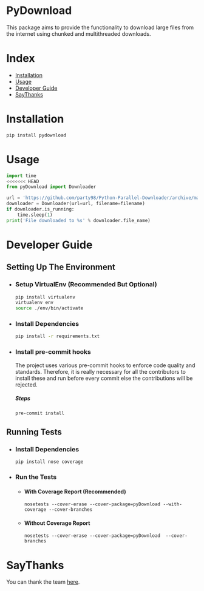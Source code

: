 # PyDownload

This package aims to provide the functionality to download large files from the internet using chunked and multithreaded downloads.

# Index
 - [Installation](#installation)
 - [Usage](#usage)
 - [Developer Guide](#developer-guide)
 - [SayThanks](#saythanks)

# Installation

```bash
pip install pydownload
```

# Usage

```python
import time
<<<<<<< HEAD
from pyDownload import Downloader

url = 'https://github.com/party98/Python-Parallel-Downloader/archive/master.zip'
downloader = Downloader(url=url, filename=filename)
if downloader.is_running:
    time.sleep(1)
print('File downloaded to %s' % downloader.file_name)
```

# Developer Guide

## Setting Up The Environment
 - ### Setup VirtualEnv (Recommended But Optional)
   ```bash
   pip install virtualenv
   virtualenv env
   source ./env/bin/activate
   ```
 - ### Install Dependencies
   ```bash
   pip install -r requirements.txt
   ```
 -  ### Install pre-commit hooks
    The project uses various pre-commit hooks to enforce code quality and standards. Therefore, it is really necessary for all the contributors to install these and run before every commit else the contributions will be rejected.

    ##### Steps
    ```bash
    pre-commit install
    ```

## Running Tests
 - ### Install Dependencies
   ```
   pip install nose coverage
   ```
 - ### Run the Tests
   - #### With Coverage Report (Recommended)
     ```
     nosetests --cover-erase --cover-package=pyDownload --with-coverage --cover-branches
     ```
   - #### Without Coverage Report
     ```
     nosetests --cover-erase --cover-package=pyDownload  --cover-branches
     ```

# SayThanks

You can thank the team [here](https://saythanks.io/to/party98).
